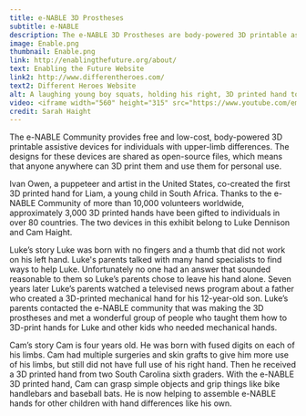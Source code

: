 ```yaml
---
title: e-NABLE 3D Prostheses
subtitle: e-NABLE
description: The e-NABLE 3D Prostheses are body-powered 3D printable assistive devices for individuals with upper-limb differences.
image: Enable.png
thumbnail: Enable.png
link: http://enablingthefuture.org/about/
text: Enabling the Future Website
link2: http://www.differentheroes.com/
text2: Different Heroes Website
alt: A laughing young boy squats, holding his right, 3D printed hand to his chest and holding an e-Nable necklace with his left hand.
video: <iframe width="560" height="315" src="https://www.youtube.com/embed/3ZyDLGgSj60" frameborder="0" allowfullscreen></iframe>
credit: Sarah Haight
---
```

The e-NABLE Community provides free and low-cost, body-powered 3D printable assistive devices for individuals with upper-limb differences. The designs for these devices are shared as open-source files, which means that anyone  anywhere can 3D print them and use them for personal use.

Ivan Owen, a puppeteer and artist in the United States, co-created the first 3D printed hand for Liam, a young child in South Africa. Thanks to the e-NABLE Community of more than 10,000 volunteers worldwide, approximately 3,000 3D printed hands have been gifted to individuals in over 80 countries.  The two devices in this exhibit belong to Luke Dennison and Cam Haight.  

Luke’s story 
Luke was born with no fingers and a thumb that did not work on his left hand. Luke's parents talked with many hand specialists to find ways to help Luke. Unfortunately no one had an answer that sounded reasonable to them so Luke’s parents chose to leave his hand alone. Seven years later Luke’s parents watched a televised news program about a father who created a 3D-printed mechanical hand for his 12-year-old son. Luke’s parents contacted the e-NABLE community that was making the 3D prostheses and met a wonderful group of people who taught them how to 3D-print hands for Luke and other kids who needed mechanical hands.

Cam’s story 
Cam is four years old.  He was born with fused digits on each of his limbs. Cam had multiple surgeries and skin grafts to give him more use of his limbs, but still did not have full use of his right hand.  Then he received a 3D printed hand from two South Carolina sixth graders. With the e-NABLE 3D printed hand, Cam can grasp simple objects and grip things like bike handlebars and baseball bats. He is now helping to assemble e-NABLE hands for other children with hand differences like his own. 
